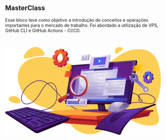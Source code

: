 ## MasterClass

Esse bloco teve como objetivo a introdução de conceitos e operações importantes para o mercado de trabalho. 
Foi abordado a utilização de VPS, GitHub CLI e GitHub Actions - CI/CD.

<br>

<p align="center">
  <img src="https://github.com/guilherme-ac-fernandes/trybe-exercicios/blob/main/03-back-end/bloco-32-masterclass-vps-ci-cd/deploy.png" alt="MasterClass"/>
</p>
